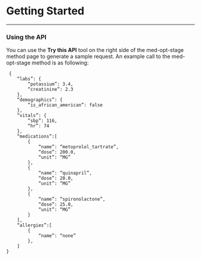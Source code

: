 # Getting Started
---

<!-- ### Before you begin
1. Create a new [Cloud Platform project](https://console.developers.google.com/projectcreate).
2. [Enable billing](https://cloud.google.com/billing/docs/how-to/modify-project#enable_billing_for_a_project) for your project.

### Creating an API key
1. [Create an API key](https://console.developers.google.com/apis/credentials) in the Google APIs Console.
2. Click **Create credentials**, then select **API key**.
3. Copy the key to the clipboard.
4. Click **Close**.

### Enable the API

Before you can make calls to this API, you need to enable it in the Cloud Platform project you created.
1. [View this API](https://console.developers.google.com/apis/api/{{apiHost}}/overview) in the Google APIs Console.
2. Click the **Enable** button, then wait for it to complete.
3. You can now call the API using the API key you created! -->

### Using the API

 You can use the **Try this API** tool on the right side of the med-opt-stage method page to generate a sample request. An example call to the med-opt-stage method is as following:


````
 {
	“labs”: {								
		“potassium”: 3.4,
		“creatinine”: 2.3
	},
	“demographics”: {								
		“is_african_american”: false
	},
	“vitals”: {
		“sbp”: 116,
		“hr”: 74
	},
	“medications”:[
		{
			“name”: “metoprolol_tartrate”,
		 	“dose”: 200.0,
			“unit”: “MG”
		},
		{
			“name”: “quinapril”,
			“dose”: 20.0,
			“unit”: “MG”
		},
		{
			“name”: “spironolactone”,
			“dose”: 25.0,
			“unit”: “MG”
		}
	],
	“allergies”:[
		{
			“name”: “none”
		},
	]
}
````


